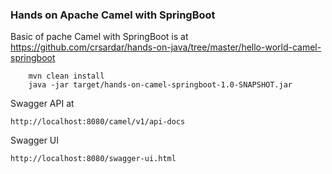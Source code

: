 ### Hands on Apache Camel with SpringBoot
Basic of pache Camel with SpringBoot is at 
https://github.com/crsardar/hands-on-java/tree/master/hello-world-camel-springboot


        mvn clean install
        java -jar target/hands-on-camel-springboot-1.0-SNAPSHOT.jar


Swagger API at

    http://localhost:8080/camel/v1/api-docs

Swagger UI 

    http://localhost:8080/swagger-ui.html